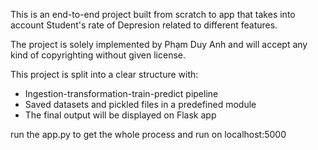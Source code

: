 This is an end-to-end project built from scratch to app that takes into account Student's rate of Depresion related to different features. 

The project is solely implemented by Phạm Duy Anh and will accept any kind of copyrighting without given license.

This project is split into a clear structure with:
- Ingestion-transformation-train-predict pipeline 
- Saved datasets and pickled files in a predefined module 
- The final output will be displayed on Flask app

run the app.py to get the whole process and run on localhost:5000
